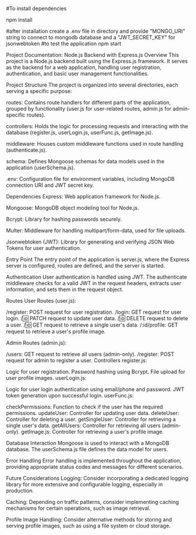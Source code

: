 #To install dependencies

npm install 

#after installation create a .env file in directory and provide "MONGO_URI" string to connect to mongodb database and a  "JWT_SECRET_KEY" for jsonwebtoken
#to test the application
npm start

Project Documentation: Node.js Backend with Express.js
Overview
This project is a Node.js backend built using the Express.js framework. It serves as the backend for a web application, handling user registration, authentication, and basic user management functionalities.





Project Structure
The project is organized into several directories, each serving a specific purpose:

routes: Contains route handlers for different parts of the application, grouped by functionality (user.js for user-related routes, admin.js for admin-specific routes).

controllers: Holds the logic for processing requests and interacting with the database (register.js, userLogin.js, userFunc.js, getImage.js).

middleware: Houses custom middleware functions used in route handling (authenticate.js).

schema: Defines Mongoose schemas for data models used in the application (userSchema.js).


.env: Configuration file for environment variables, including MongoDB connection URI and JWT secret key.





Dependencies
Express: Web application framework for Node.js.

Mongoose: MongoDB object modeling tool for Node.js.

Bcrypt: Library for hashing passwords securely.

Multer: Middleware for handling multipart/form-data, used for file uploads.

Jsonwebtoken (JWT): Library for generating and verifying JSON Web Tokens for user authentication.





Entry Point
The entry point of the application is server.js, where the Express server is configured, routes are defined, and the server is started.




Authentication
User authentication is handled using JWT. The authenticate middleware checks for a valid JWT in the request headers, extracts user information, and sets them in the request object.





Routes
User Routes (user.js):

/register: POST request for user registration.
/login: GET request for user login.
/:id: PATCH request to update user data.
/:id: DELETE request to delete a user.
/:id: GET request to retrieve a single user's data.
/:id/profile: GET request to retrieve a user's profile image.



Admin Routes (admin.js):

/users: GET request to retrieve all users (admin-only).
/register: POST request for admin to register a user.
Controllers
register.js:

Logic for user registration.
Password hashing using Bcrypt.
File upload for user profile images.
userLogin.js:

Logic for user login authentication using email/phone and password.
JWT token generation upon successful login.
userFunc.js:

checkPermissions: Function to check if the user has the required permissions.
updateUser: Controller for updating user data.
deleteUser: Controller for deleting a user.
getSingleUser: Controller for retrieving a single user's data.
getAllUsers: Controller for retrieving all users (admin-only).
getImage.js: Controller for retrieving a user's profile image.




Database Interaction
Mongoose is used to interact with a MongoDB database. The userSchema.js file defines the data model for users.

Error Handling
Error handling is implemented throughout the application, providing appropriate status codes and messages for different scenarios.

Future Considerations
Logging: Consider incorporating a dedicated logging library for more extensive and configurable logging, especially in production.

Caching: Depending on traffic patterns, consider implementing caching mechanisms for certain operations, such as image retrieval.

Profile Image Handling: Consider alternative methods for storing and serving profile images, such as using a file system or cloud storage.

